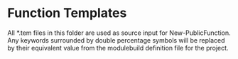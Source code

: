 # Function Templates

All *.tem files in this folder are used as source input for New-PublicFunction. Any keywords surrounded by double percentage symbols will be replaced by their equivalent value from the modulebuild definition file for the project.